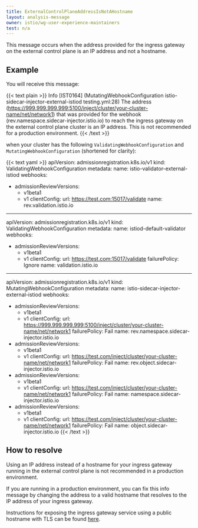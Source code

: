 ```yaml
---
title: ExternalControlPlaneAddressIsNotAHostname
layout: analysis-message
owner: istio/wg-user-experience-maintainers
test: n/a
---
```


This message occurs when the address provided for the ingress gateway on the external control plane is an IP address and not a hostname.

## Example

You will receive this message:

{{< text plain >}}
Info [IST0164] (MutatingWebhookConfiguration istio-sidecar-injector-external-istiod testing.yml:28) The address (https://999.999.999.999:5100/inject/cluster/your-cluster-name/net/network1) that was provided for the webhook (rev.namespace.sidecar-injector.istio.io) to reach the ingress gateway on the external control plane cluster is an IP address. This is not recommended for a production environment.
{{< /text >}}

when your cluster has the following `ValidatingWebhookConfiguration` and `MutatingWebhookConfiguration` (shortened for clarity):

{{< text yaml >}}
apiVersion: admissionregistration.k8s.io/v1
kind: ValidatingWebhookConfiguration
metadata:
  name: istio-validator-external-istiod
webhooks:
- admissionReviewVersions:
  - v1beta1
  - v1
  clientConfig:
    url: https://test.com:15017/validate
  name: rev.validation.istio.io

---
apiVersion: admissionregistration.k8s.io/v1
kind: ValidatingWebhookConfiguration
metadata:
  name: istiod-default-validator
webhooks:
- admissionReviewVersions:
  - v1beta1
  - v1
  clientConfig:
    url: https://test.com:15017/validate
  failurePolicy: Ignore
  name: validation.istio.io

---
<!-- markdownlint-disable-file MD007 -->
apiVersion: admissionregistration.k8s.io/v1
kind: MutatingWebhookConfiguration
metadata:
  name: istio-sidecar-injector-external-istiod
webhooks:
- admissionReviewVersions:
  - v1beta1
  - v1
  clientConfig:
    url: https://999.999.999.999:5100/inject/cluster/your-cluster-name/net/network1
  failurePolicy: Fail
  name: rev.namespace.sidecar-injector.istio.io
- admissionReviewVersions:
  - v1beta1
  - v1
  clientConfig:
    url: https://test.com/inject/cluster/your-cluster-name/net/network1
  failurePolicy: Fail
  name: rev.object.sidecar-injector.istio.io
- admissionReviewVersions:
  - v1beta1
  - v1
  clientConfig:
    url: https://test.com/inject/cluster/your-cluster-name/net/network1
  failurePolicy: Fail
  name: namespace.sidecar-injector.istio.io
- admissionReviewVersions:
  - v1beta1
  - v1
  clientConfig:
    url: https://test.com/inject/cluster/your-cluster-name/net/network1
  failurePolicy: Fail
  name: object.sidecar-injector.istio.io
{{< /text >}}

## How to resolve

Using an IP address instead of a hostname for your ingress gateway running in the external control plane is not recommended in a production environment.

If you are running in a production environment, you can fix this info message by changing the address to a valid hostname that resolves to the IP address of your ingress gateway.

Instructions for exposing the ingress gateway service using a public hostname with TLS can be found [here](/docs/setup/install/external-controlplane/#set-up-a-gateway-in-the-external-cluster).
